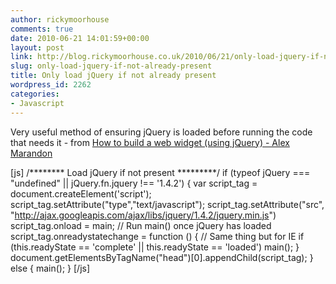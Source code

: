 ```yaml
---
author: rickymoorhouse
comments: true
date: 2010-06-21 14:01:59+00:00
layout: post
link: http://blog.rickymoorhouse.co.uk/2010/06/21/only-load-jquery-if-not-already-present/
slug: only-load-jquery-if-not-already-present
title: Only load jQuery if not already present
wordpress_id: 2262
categories:
- Javascript
---
```


Very useful method of ensuring jQuery is loaded before running the code that needs it - from [How to build a web widget (using jQuery) - Alex Marandon](http://alexmarandon.com/articles/web_widget_jquery/)


[js]
/******** Load jQuery if not present *********/
if (typeof jQuery === "undefined" || jQuery.fn.jquery !== '1.4.2') {
    var script_tag = document.createElement('script');
    script_tag.setAttribute("type","text/javascript");
    script_tag.setAttribute("src",
      "http://ajax.googleapis.com/ajax/libs/jquery/1.4.2/jquery.min.js")
    script_tag.onload = main; // Run main() once jQuery has loaded
    script_tag.onreadystatechange = function () { // Same thing but for IE
      if (this.readyState == 'complete' || this.readyState == 'loaded') main();
    }
    document.getElementsByTagName("head")[0].appendChild(script_tag);
} else {
    main();
}
[/js]

